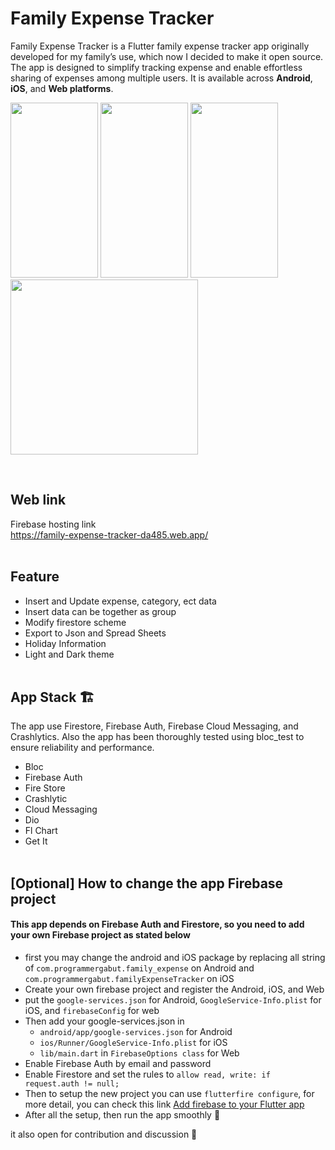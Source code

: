 # Family Expense Tracker
Family Expense Tracker is a Flutter family expense tracker app originally developed for my family’s use, which now I decided to make it open source. The app is designed to simplify tracking expense and enable effortless sharing of expenses among multiple users. It is available across **Android**, **iOS**, and **Web platforms**.


<image src="assets/record.gif" width="140" height="280"> </image>
<image src="https://github.com/jiwomdf/group_expense_tracker/blob/main/github_assets/ios.png" width="140" height="280"> </image>
<image src="https://github.com/jiwomdf/group_expense_tracker/blob/main/github_assets/Simulator%20Screenshot%20-%20iPhone%2013%20-%202024-09-04%20at%2023.03.51.png" width="140" height="280"> </image>
<image src="https://firebasestorage.googleapis.com/v0/b/family-expense-tracker-da485.appspot.com/o/web_expense.png?alt=media&token=3fcb6668-a57e-43a1-a7e2-f7e06af79466" width="300" height="280"> </image> 

<br />

## Web link
Firebase hosting link <br />
https://family-expense-tracker-da485.web.app/ <br /><br />

## Feature
- Insert and Update expense, category, ect data
- Insert data can be together as group
- Modify firestore scheme
- Export to Json and Spread Sheets
- Holiday Information
- Light and Dark theme <br /><br />


## App Stack 🏗️
The app use Firestore, Firebase Auth, Firebase Cloud Messaging, and Crashlytics. Also the app has been thoroughly tested using bloc_test to ensure reliability and performance.
- Bloc
- Firebase Auth
- Fire Store
- Crashlytic
- Cloud Messaging
- Dio
- Fl Chart
- Get It <br /><br />

## [Optional] How to change the app Firebase project
#### This app depends on Firebase Auth and Firestore, so you need to add your own Firebase project as stated below
- first you may change the android and iOS package by replacing all string of `com.programmergabut.family_expense` on Android and `com.programmergabut.familyExpenseTracker` on iOS
- Create your own firebase project and register the Android, iOS, and Web
- put the `google-services.json` for Android, `GoogleService-Info.plist` for iOS, and `firebaseConfig` for web
- Then add your google-services.json in 
  - `android/app/google-services.json` for Android
  -  `ios/Runner/GoogleService-Info.plist` for iOS
  -  `lib/main.dart` in `FirebaseOptions class` for Web
- Enable Firebase Auth by email and password
- Enable Firestore and set the rules to `allow read, write: if request.auth != null;`
- Then to setup the new project you can use `flutterfire configure`, for more detail, you can check this link [Add firebase to your Flutter app](https://firebase.google.com/docs/flutter/setup?platform=web)
- After all the setup, then run the app smoothly 🥳

it also open for contribution and discussion 🙏
<br><br>
